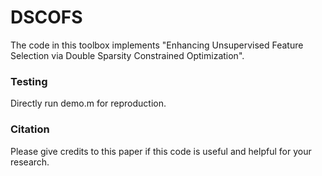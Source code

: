 # DSCOFS

The code in this toolbox implements "Enhancing Unsupervised Feature Selection via Double Sparsity Constrained Optimization". 


### Testing
Directly run demo.m for reproduction.

### Citation
Please give credits to this paper if this code is useful and helpful for your research.

